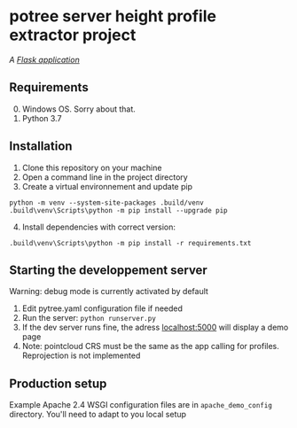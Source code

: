 # potree server height profile extractor project

*A [Flask application](http://flask.pocoo.org/)*

## Requirements

0. Windows OS. Sorry about that.
1. Python 3.7

## Installation

1. Clone this repository on your machine
2. Open a command line in the project directory
3. Create a virtual environnement and update pip

```
python -m venv --system-site-packages .build/venv
.build\venv\Scripts\python -m pip install --upgrade pip
```

4. Install dependencies with correct version:

```
.build\venv\Scripts\python -m pip install -r requirements.txt
```

## Starting the developpement server

Warning: debug mode is currently activated by default

1. Edit pytree.yaml configuration file if needed
2. Run the server: ```python runserver.py```
3. If the dev server runs fine, the adress [localhost:5000](localhost:5000) will display a demo page
4. Note: pointcloud CRS must be the same as the app calling for profiles. Reprojection is not implemented

## Production setup

Example Apache 2.4 WSGI configuration files are in ```apache_demo_config``` directory.
You'll need to adapt to you local setup
